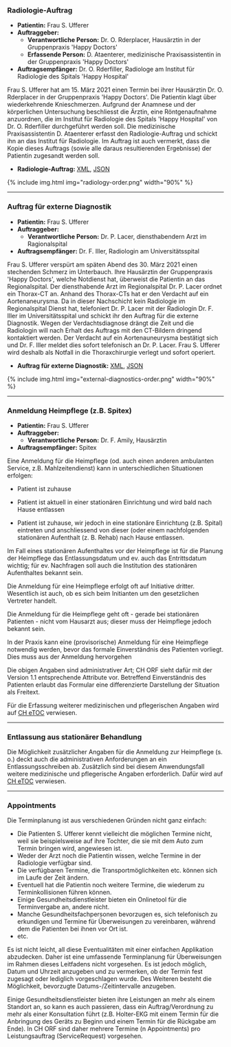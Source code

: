 ### Radiologie-Auftrag

* **Patientin:** Frau S. Ufferer
* **Auftraggeber:** 
   * **Verantwortliche Person:** Dr. O. Rderplacer, Hausärztin in der Gruppenpraxis 'Happy Doctors' 
   * **Erfassende Person:** D. Ataenterer, medizinische Praxisassistentin in der Gruppenpraxis 'Happy Doctors' 
* **Auftragsempfänger:** Dr. O. Rderfiller, Radiologe am Institut für Radiologie des Spitals 'Happy Hospital'

Frau S. Ufferer hat am 15. März 2021 einen Termin bei ihrer Hausärztin Dr. O. Rderplacer in der Gruppenpraxis 'Happy Doctors'. Die Patientin klagt über wiederkehrende Knieschmerzen. Aufgrund der Anamnese und der körperlichen Untersuchung beschliesst die Ärztin, eine Röntgenaufnahme anzuordnen, die im Institut für Radiologie des Spitals 'Happy Hospital' von Dr. O. Rderfiller durchgeführt werden soll.
Die medizinische Praxisassistentin D. Ataenterer erfasst den Radiologie-Auftrag und schickt ihn an das Institut für Radiologie. Im Auftrag ist auch vermerkt, dass die Kopie dieses Auftrags (sowie alle daraus resultierenden Ergebnisse) der Patientin zugesandt werden soll.

* **Radiologie-Auftrag:** [XML](Bundle-radiology-order.xml.html), [JSON](Bundle-radiology-order.json.html)

{% include img.html img="radiology-order.png" width="90%" %}

*************************************************************************
### Auftrag für externe Diagnostik

* **Patientin:** Frau S. Ufferer
* **Auftraggeber:** 
   * **Verantwortliche Person:** Dr. P. Lacer, diensthabendern Arzt im Ragionalspital
* **Auftragsempfänger:** Dr. F. Iller, Radiologin am Universitätsspital

Frau S. Ufferer verspürt am späten Abend des 30. März 2021 einen stechenden Schmerz im Unterbauch. Ihre Hausärztin der Gruppenpraxis 'Happy Doctors', welche Notdienst hat, überweist die Patientin an das Regionalspital.
Der diensthabende Arzt im Regionalspital Dr. P. Lacer ordnet ein Thorax-CT an. Anhand des Thorax-CTs hat er den Verdacht auf ein Aortenaneurysma. Da in dieser Nachschicht kein Radiologie im Regionalspital Dienst hat, telefoniert Dr. P. Lacer mit der Radiologin Dr. F. Iller im Universitätsspital und schickt ihr den Auftrag für die externe Diagnostik. Wegen der Verdachtsdiagnose drängt die Zeit und die Radiologin will nach Erhalt des Auftrags mit den CT-Bildern dringend kontaktiert werden.
Der Verdacht auf ein Aortenauneurysma bestätigt sich und Dr. F. Iller meldet dies sofort telefonisch an Dr. P. Lacer. Frau S. Ufferer wird deshalb als Notfall in die Thoraxchirurgie verlegt und sofort operiert.

* **Auftrag für externe Diagnostik:** [XML](Bundle-external-diagnostics-order.xml.html), [JSON](Bundle-external-diagnostics-order.json.html)

{% include img.html img="external-diagnostics-order.png" width="90%" %}

*************************************************************************
### Anmeldung Heimpflege (z.B. Spitex)

* **Patientin:** Frau S. Ufferer
* **Auftraggeber:** 
   * **Verantwortliche Person:** Dr. F. Amily, Hausärztin
* **Auftragsempfänger:** Spitex

Eine Anmeldung für die Heimpflege (od. auch einen anderen ambulanten Service, z.B. Mahlzeitendienst) kann in unterschiedlichen Situationen erfolgen:

* Patient ist zuhause

* Patient ist aktuell in einer stationären Einrichtung und wird bald nach Hause entlassen

* Patient ist zuhause, wir jedoch in eine stationäre Einrichtung (z.B. Spital) eintreten und anschliessend von dieser (oder einem nachfolgenden stationären Aufenthalt (z. B. Rehab) nach Hause entlassen.

Im Fall eines stationären Aufenthaltes vor der Heimpflege ist für die Planung der Heimpflege das Entlassungsdatum und ev. auch das Entrittsdatum wichtig; für ev. Nachfragen soll auch die Institution des stationären Aufenthaltes bekannt sein. 

Die Anmeldung für eine Heimpflege erfolgt oft auf Initiative dritter. Wesentlich ist auch, ob es sich beim Initianten um den gesetzlichen Vertreter handelt.

Die Anmeldung für die Heimpflege geht oft - gerade bei stationären Patienten - nicht vom Hausarzt aus; dieser muss der Heimpflege jedoch bekannt sein.

In der Praxis kann eine (provisorische) Anmeldung für eine Heimpflege notwendig werden, bevor das formale Einverständnis des Patienten vorliegt. Dies muss aus der Anmeldung hervorgehen 

Die obigen Angaben sind administrativer Art; CH ORF sieht dafür mit der Version 1.1 entsprechende Attribute vor. Betreffend Einverständnis des Patienten erlaubt das Formular eine differenzierte Darstellung der Situation als Freitext.

Für die Erfassung weiterer medizinischen und pflegerischen Angaben wird auf [CH eTOC](http://fhir.ch/ig/ch-etoc/index.html) verwiesen.

*************************************************************************
### Entlassung aus stationärer Behandlung

Die Möglichkeit zusätzlicher Angaben für die Anmeldung zur Heimpflege (s. o.) deckt auch die administrativen Anforderungen an ein Entlassungsschreiben ab. Zusätzlich sind bei diesem Anwendungsfall weitere medizinische und pflegerische Angaben erforderlich. Dafür wird auf [CH eTOC](http://fhir.ch/ig/ch-etoc/index.html) verwiesen.

*************************************************************************
### Appointments

Die Terminplanung ist aus verschiedenen Gründen nicht ganz einfach:
* Die Patienten S. Ufferer kennt vielleicht die möglichen Termine nicht, weil sie beispielsweise auf ihre Tochter, die sie mit dem Auto zum Termin bringen wird, angewiesen ist. 
* Weder der Arzt noch die Patientin wissen, welche Termine in der Radiologie verfügbar sind.
* Die verfügbaren Termine, die Transportmöglichkeiten etc. können sich im Laufe der Zeit ändern.
* Eventuell hat die Patientin noch weitere Termine, die wiederum zu Terminkollisionen führen können.
* Einige Gesundheitsdienstleister bieten ein Onlinetool für die Terminvergabe an, andere nicht.
* Manche Gesundheitsfachpersonen bevorzugen es, sich telefonisch zu erkundigen und Termine für Überweisungen zu vereinbaren, während dem die Patienten bei ihnen vor Ort ist.
* etc.

Es ist nicht leicht, all diese Eventualitäten mit einer einfachen Applikation abzudecken. Daher ist eine umfassende Terminplanung für Überweisungen im Rahmen dieses Leitfadens nicht vorgesehen. Es ist jedoch möglich, Datum und Uhrzeit anzugeben und zu vermerken, ob der Termin fest zugesagt oder lediglich vorgeschlagen wurde. Des Weiteren besteht die Möglichkeit, bevorzugte Datums-/Zeitintervalle anzugeben.

Einige Gesundheitsdienstleister bieten ihre Leistungen an mehr als einem Standort an, so kann es auch passieren, dass ein Auftrag/Verordnung zu mehr als einer Konsultation führt (z.B. Holter-EKG mit einem Termin für die Anbringung des Geräts zu Beginn und einem Termin für die Rückgabe am Ende). In CH ORF sind daher mehrere Termine (n Appointments) pro Leistungsauftrag (ServiceRequest) vorgesehen.
